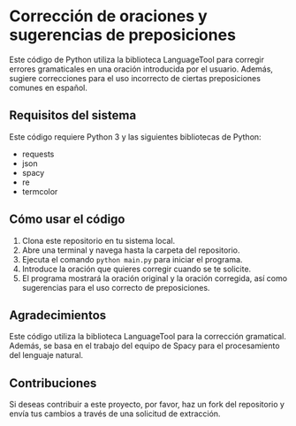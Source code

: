 # Corrección de oraciones y sugerencias de preposiciones

Este código de Python utiliza la biblioteca LanguageTool para corregir errores gramaticales en una oración introducida por el usuario. Además, sugiere correcciones para el uso incorrecto de ciertas preposiciones comunes en español.

## Requisitos del sistema

Este código requiere Python 3 y las siguientes bibliotecas de Python:

- requests
- json
- spacy
- re
- termcolor

## Cómo usar el código

1. Clona este repositorio en tu sistema local.
2. Abre una terminal y navega hasta la carpeta del repositorio.
3. Ejecuta el comando `python main.py` para iniciar el programa.
4. Introduce la oración que quieres corregir cuando se te solicite.
5. El programa mostrará la oración original y la oración corregida, así como sugerencias para el uso correcto de preposiciones.

## Agradecimientos

Este código utiliza la biblioteca LanguageTool para la corrección gramatical. Además, se basa en el trabajo del equipo de Spacy para el procesamiento del lenguaje natural.

## Contribuciones

Si deseas contribuir a este proyecto, por favor, haz un fork del repositorio y envía tus cambios a través de una solicitud de extracción.
